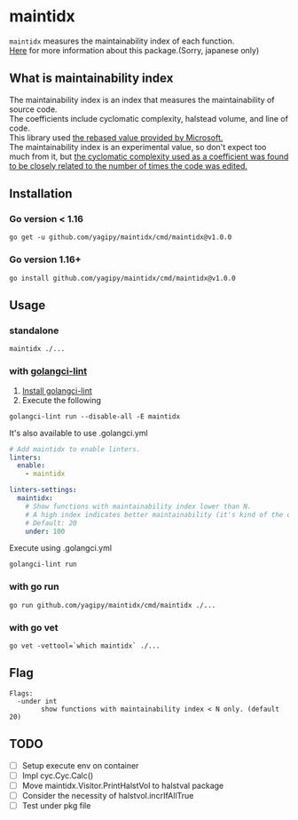 # maintidx
`maintidx` measures the maintainability index of each function.  
[Here](https://blog.yagipy.me/analyze-maintainability-index) for more information about this package.(Sorry, japanese only)

## What is maintainability index
The maintainability index is an index that measures the maintainability of source code.  
The coefficients include cyclomatic complexity, halstead volume, and line of code.  
This library used [the rebased value provided by Microsoft.](https://docs.microsoft.com/en-us/visualstudio/code-quality/code-metrics-maintainability-index-range-and-meaning)  
The maintainability index is an experimental value, so don't expect too much from it, but [the cyclomatic complexity used as a coefficient was found to be closely related to the number of times the code was edited.](https://ieeexplore.ieee.org/document/312034)

## Installation
### Go version < 1.16
```shell
go get -u github.com/yagipy/maintidx/cmd/maintidx@v1.0.0
```

### Go version 1.16+
```shell
go install github.com/yagipy/maintidx/cmd/maintidx@v1.0.0
```

## Usage
### standalone
```shell
maintidx ./...
```

### with [golangci-lint](https://github.com/golangci/golangci-lint)
1. [Install golangci-lint](https://golangci-lint.run/usage/install/)
2. Execute the following
```shell
golangci-lint run --disable-all -E maintidx
```

It's also available to use .golangci.yml
```yaml
# Add maintidx to enable linters.
linters:
  enable:
    - maintidx

linters-settings:
  maintidx:
    # Show functions with maintainability index lower than N.
    # A high index indicates better maintainability (it's kind of the opposite of complexity).
    # Default: 20
    under: 100
```

Execute using .golangci.yml
```shell
golangci-lint run
```

### with go run
```shell
go run github.com/yagipy/maintidx/cmd/maintidx ./...
```

### with go vet
```shell
go vet -vettool=`which maintidx` ./...
```

## Flag
```shell
Flags:
  -under int
    	show functions with maintainability index < N only. (default 20)
```

## TODO
- [ ] Setup execute env on container
- [ ] Impl cyc.Cyc.Calc()
- [ ] Move maintidx.Visitor.PrintHalstVol to halstval package
- [ ] Consider the necessity of halstvol.incrIfAllTrue
- [ ] Test under pkg file

